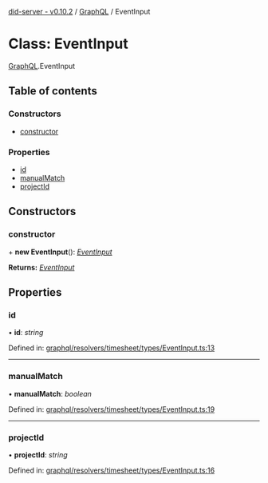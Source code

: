 [did-server - v0.10.2](../README.md) / [GraphQL](../modules/graphql.md) / EventInput

# Class: EventInput

[GraphQL](../modules/graphql.md).EventInput

## Table of contents

### Constructors

- [constructor](graphql.eventinput.md#constructor)

### Properties

- [id](graphql.eventinput.md#id)
- [manualMatch](graphql.eventinput.md#manualmatch)
- [projectId](graphql.eventinput.md#projectid)

## Constructors

### constructor

\+ **new EventInput**(): [*EventInput*](graphql.eventinput.md)

**Returns:** [*EventInput*](graphql.eventinput.md)

## Properties

### id

• **id**: *string*

Defined in: [graphql/resolvers/timesheet/types/EventInput.ts:13](https://github.com/Puzzlepart/did/blob/dev/server/graphql/resolvers/timesheet/types/EventInput.ts#L13)

___

### manualMatch

• **manualMatch**: *boolean*

Defined in: [graphql/resolvers/timesheet/types/EventInput.ts:19](https://github.com/Puzzlepart/did/blob/dev/server/graphql/resolvers/timesheet/types/EventInput.ts#L19)

___

### projectId

• **projectId**: *string*

Defined in: [graphql/resolvers/timesheet/types/EventInput.ts:16](https://github.com/Puzzlepart/did/blob/dev/server/graphql/resolvers/timesheet/types/EventInput.ts#L16)
